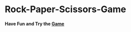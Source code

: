# Rock-Paper-Scissors-Game
#### Have Fun and Try the [Game](https://hager-abd-el-galil.github.io/Rock-Paper-Scissors-Game)
